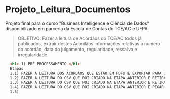 # Projeto_Leitura_Documentos
Projeto final para o curso "Business Intelligence e Ciência de Dados" disponibilizado em parceria da Escola de Contas do TCE/AC e UFPA

>OBJETIVO: Fazer a leitura de Acórdãos do TCE/AC todos já publicados, extrair destes Acórdãos informações relativas a numero do acórdão, data do julgamento, regularidade, ressalva e irregularidade.

~~~html
  <H1> 1) PRÉ PROCESSAMENTO </H1>
  Etapas
  1.1) FAZER A LEITURA DOS ACÓRDÃOS QUE ESTÃO EM PDFs E EXPORTAR PARA UMA PLANILHA CSV
  1.2) FAZER A LEITURA DO CSV QUE FOI CRIADO NA ETAPA ANTERIOR E RETIRAR NANs - UTILIZANDO O DATASET DO PANDAS
  1.3) FAZER A LEITURA DO CSV QUE FOI CRIADO NA ETAPA ANTERIOR E RETIRAR TEXTO INICIAL E FINAL QUE NÃO SERÁ OBJETO DO ESTUDO
  1.4) FAZER A LEITURA DO CSV QUE FOI CRIADO NA ETAPA ANTERIOR E PEGAR O NÚMERO DO ACÓRDÃO PARA COLOCAR NA COLUNA ACORDAO DA PLANILHA
  1.5) 
~~~
